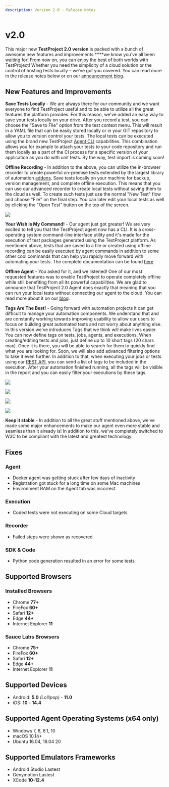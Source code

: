 ```yaml
---
description: Version 2.0 - Release Notes
---
```


# v2.0

This major new **TestProject 2.0** **version** is packed with a bunch of awesome new features and improvements ****we know you've all been waiting for! From now on, you can enjoy the best of both worlds with TestProject! Whether you need the simplicity of a cloud solution or the control of hosting tests locally – we’ve got you covered. You can read more in the release notes below or on our [announcement blog](https://blog.testproject.io/2021/03/16/announcing-testproject-next-gen-release-hybrid-cloud-and-offline-mode/).  


## New Features and Improvements

**Save Tests Locally** - We are always there for our community and we want everyone to find TestProject useful and to be able to utilize all the great features the platform provides. For this reason, we've added an easy way to save your tests locally on your drive. After you record a test, you can choose the "Save to File" option from the test context menu. This will result in a YAML file that can be easily stored locally or in your GIT repository to allow you to version control your tests. The local tests can be executed using the brand new TestProject [Agent CLI](https://docs.testproject.io/testproject-agents/testproject-agent-cli) capabilities. This combination allows you for example to attach your tests to your code repository and run them locally as a part of the CI process for a specific version of your application as you do with unit tests. By the way, test import is coming soon!

**Offline Recording** - In addition to the above, you can utilize the in-browser recorder to create powerful on-premise tests extended by the largest library of automation [addons](https://addons.testproject.io/). Save tests locally on your machine for backup, version management, and complete offline execution. This means that you can use our advanced recorder to create local tests without saving them to the cloud as well. To create such tests just use the normal "New Test" flow and choose "File" on the final step. You can later edit your local tests as well by clicking the "Open Test" button on the top of the screen.

![](https://storage-static.testproject.io/release-notes/2.0/local-test.png)

**Your Wish Is My Command!** - Our agent just got greater! We are very excited to tell you that the TestProject agent now has a CLI. It is a cross-operating system command-line interface utility and it's made for the execution of test packages generated using the TestProject platform. As mentioned above, tests that are saved to a file or created using offline recording can be easily executed by agent commands in addition to some other cool commands that can help you rapidly move forward with automating your tests. The complete documentation can be found [here](https://docs.testproject.io/testproject-agents/testproject-agent-cli)

**Offline Agent** - You asked for it, and we listened! One of our most requested features was to enable TestProject to operate completely offline while still benefiting from all its powerful capabilities. We are glad to announce that TestProject 2.0 Agent does exactly that meaning that you can run your local tests without connecting our agent to the cloud. You can read more about it on our [blog](https://blog.testproject.io/2021/03/16/announcing-testproject-next-gen-release-hybrid-cloud-and-offline-mode/).

**Tags Are The Best!** - Going forward with automation projects it can get difficult to manage your automation components. We understand that and are constantly working towards improving usability to allow our users to focus on building great automated tests and not worry about anything else. In this version we've introduces Tags that we think will make lives easier. You can now define tags on tests, jobs, agents, and executions. When creating/editing tests and jobs, just define up to 10 short tags \(20 chars max\). Once it is there, you will be able to search for them to quickly find what you are looking for. Soon, we will also add advanced filtering options to take it even further. In addition to that, when executing your jobs or tests using our [REST API](https://api.testproject.io/docs/v2/#/), you can send a list of tags to be included in the execution. After your automation finished running, all the tags will be visible in the report and you can easily filter your executions by these tags.

![](https://storage-static.testproject.io/release-notes/2.0/job-tags.png)

![](https://storage-static.testproject.io/release-notes/2.0/test-tags.png)

![](https://storage-static.testproject.io/release-notes/2.0/agent-tags.png)

![](https://storage-static.testproject.io/release-notes/2.0/report-tags.png)

**Keep it stable** - In addition to all the great stuff mentioned above, we've made some major enhancements to make our agent even more stable and seamless than it already is! In addition to this, we've completely switched to W3C to be compliant with the latest and greatest technology.

## Fixes

### Agent

* Docker agent was getting stuck after few days of inactivity
* Registration got stuck for a long time on some Mac machines
* Environment RAM on the Agent tab was incorrect

### Execution

* Coded tests were not executing on some Cloud targets

### Recorder

* Failed steps were shown as recovered

### SDK & Code

* Python code generation resulted in an error for some tests

## Supported Browsers

### Installed Browsers

* Chrome **77+**
* FireFox **60+**
* Safari **12+**
* Edge **44+**
* Internet Explorer **11**

### Sauce Labs Browsers

* Chrome **75+**
* FireFox **60+**
* Safari **12+**
* Edge **44+**
* Internet Explorer **11**

## Supported Devices

* Android: **5.0** _\(Lollipop\)_ - **11.0**
* iOS: **10** - **14.4**

## Supported Agent Operating Systems \(x64 only\)

* Windows 7, 8, 8.1, 10
* macOS 10.14+
* Ubuntu 16.04, 18.04 20

## Supported Emulators Frameworks

* Android Studio Lastest
* Genymotion Lastest
* XCode **10-12.4**

